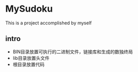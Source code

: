 # MySudoku
This is a project accomplished by myself  
## intro
* BIN目录放置可执行的二进制文件，链接库和生成的数独终局
* lib目录放置头文件
* 根目录放置代码

